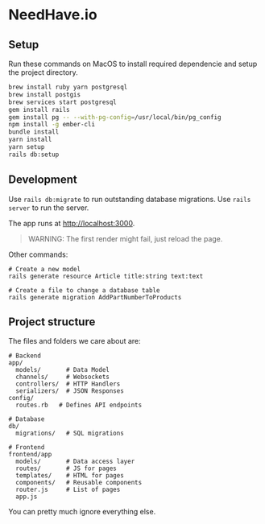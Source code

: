 # NeedHave.io

## Setup

Run these commands on MacOS to install required dependencie
and setup the project directory.

```sh
brew install ruby yarn postgresql
brew install postgis
brew services start postgresql
gem install rails
gem install pg -- --with-pg-config=/usr/local/bin/pg_config
npm install -g ember-cli
bundle install
yarn install
yarn setup
rails db:setup
```

## Development

Use `rails db:migrate` to run outstanding database migrations.
Use `rails server` to run the server.

The app runs at [http://localhost:3000](http://localhost:3000).

  > WARNING: The first render might fail, just reload the page.

Other commands:

    # Create a new model
    rails generate resource Article title:string text:text

    # Create a file to change a database table
    rails generate migration AddPartNumberToProducts


## Project structure

The files and folders we care about are:

    # Backend
    app/
      models/       # Data Model
      channels/     # Websockets
      controllers/  # HTTP Handlers
      serializers/  # JSON Responses
    config/
      routes.rb   # Defines API endpoints

    # Database
    db/
      migrations/   # SQL migrations

    # Frontend
    frontend/app
      models/       # Data access layer
      routes/       # JS for pages
      templates/    # HTML for pages
      components/   # Reusable components
      router.js     # List of pages
      app.js

You can pretty much ignore everything else.
